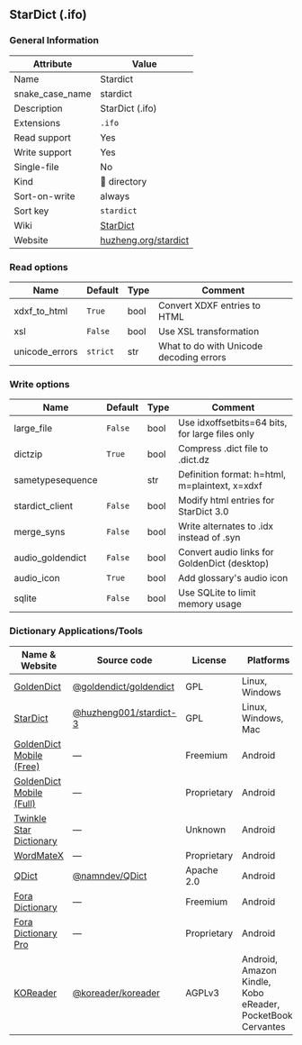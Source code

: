 ## StarDict (.ifo)

### General Information

| Attribute       | Value                                                |
| --------------- | ---------------------------------------------------- |
| Name            | Stardict                                             |
| snake_case_name | stardict                                             |
| Description     | StarDict (.ifo)                                      |
| Extensions      | `.ifo`                                               |
| Read support    | Yes                                                  |
| Write support   | Yes                                                  |
| Single-file     | No                                                   |
| Kind            | 📁 directory                                          |
| Sort-on-write   | always                                               |
| Sort key        | `stardict`                                           |
| Wiki            | [StarDict](https://en.wikipedia.org/wiki/StarDict)   |
| Website         | [huzheng.org/stardict](http://huzheng.org/stardict/) |

### Read options

| Name           | Default  | Type | Comment                                 |
| -------------- | -------- | ---- | --------------------------------------- |
| xdxf_to_html   | `True`   | bool | Convert XDXF entries to HTML            |
| xsl            | `False`  | bool | Use XSL transformation                  |
| unicode_errors | `strict` | str  | What to do with Unicode decoding errors |

### Write options

| Name             | Default | Type | Comment                                         |
| ---------------- | ------- | ---- | ----------------------------------------------- |
| large_file       | `False` | bool | Use idxoffsetbits=64 bits, for large files only |
| dictzip          | `True`  | bool | Compress .dict file to .dict.dz                 |
| sametypesequence |         | str  | Definition format: h=html, m=plaintext, x=xdxf  |
| stardict_client  | `False` | bool | Modify html entries for StarDict 3.0            |
| merge_syns       | `False` | bool | Write alternates to .idx instead of .syn        |
| audio_goldendict | `False` | bool | Convert audio links for GoldenDict (desktop)    |
| audio_icon       | `True`  | bool | Add glossary's audio icon                       |
| sqlite           | `False` | bool | Use SQLite to limit memory usage                |



### Dictionary Applications/Tools

| Name & Website                                                                            | Source code                                                        | License     | Platforms                                                   | Language |
| ----------------------------------------------------------------------------------------- | ------------------------------------------------------------------ | ----------- | ----------------------------------------------------------- | -------- |
| [GoldenDict](http://goldendict.org/)                                                      | [@goldendict/goldendict](https://github.com/goldendict/goldendict) | GPL         | Linux, Windows                                              | C++      |
| [StarDict](http://huzheng.org/stardict/)                                                  | [@huzheng001/stardict-3](https://github.com/huzheng001/stardict-3) | GPL         | Linux, Windows, Mac                                         | C        |
| [GoldenDict Mobile (Free)](http://goldendict.mobi/)                                       | ―                                                                  | Freemium    | Android                                                     |          |
| [GoldenDict Mobile (Full)](http://goldendict.mobi/)                                       | ―                                                                  | Proprietary | Android                                                     |          |
| [Twinkle Star Dictionary](https://play.google.com/store/apps/details?id=com.qtier.dict)   | ―                                                                  | Unknown     | Android                                                     |          |
| [WordMateX](https://apkcombo.com/wordmatex/org.d1scw0rld.wordmatex/)                      | ―                                                                  | Proprietary | Android                                                     |          |
| [QDict](https://play.google.com/store/apps/details?id=com.annie.dictionary)               | [@namndev/QDict](https://github.com/namndev/QDict)                 | Apache 2.0  | Android                                                     |          |
| [Fora Dictionary](https://play.google.com/store/apps/details?id=com.ngc.fora)             | ―                                                                  | Freemium    | Android                                                     |          |
| [Fora Dictionary Pro](https://play.google.com/store/apps/details?id=com.ngc.fora.android) | ―                                                                  | Proprietary | Android                                                     |          |
| [KOReader](http://koreader.rocks/)                                                        | [@koreader/koreader](https://github.com/koreader/koreader)         | AGPLv3      | Android, Amazon Kindle, Kobo eReader, PocketBook, Cervantes |          |
